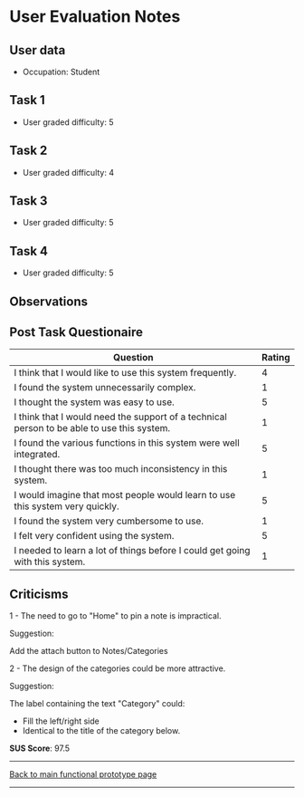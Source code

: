 # User Evaluation Notes

## User data

- Occupation: Student

## Task 1

- User graded difficulty: 5

## Task 2

- User graded difficulty: 4

## Task 3

- User graded difficulty: 5

## Task 4

- User graded difficulty: 5

## Observations

## Post Task Questionaire

| Question                                                                                   | Rating |
| ------------------------------------------------------------------------------------------ | ------ |
| I think that I would like to use this system frequently.                                   | 4      |
| I found the system unnecessarily complex.                                                  | 1      |
| I thought the system was easy to use.                                                      | 5      |
| I think that I would need the support of a technical person to be able to use this system. | 1      |
| I found the various functions in this system were well integrated.                         | 5      |
| I thought there was too much inconsistency in this system.                                 | 1      |
| I would imagine that most people would learn to use this system very quickly.              | 5      |
| I found the system very cumbersome to use.                                                 | 1      |
| I felt very confident using the system.                                                    | 5      |
| I needed to learn a lot of things before I could get going with this system.               | 1      |

## Criticisms

1 - The need to go to "Home" to pin a note is impractical.

  Suggestion:

Add the attach button to Notes/Categories

2 - The design of the categories could be more attractive.

  Suggestion:

The label containing the text "Category" could:
  - Fill the left/right side
  - Identical to the title of the category below.

**SUS Score**: 97.5

---
[Back to main functional prototype page](../e_stage_4_functional_prototype_and_evaluation.md)

---
